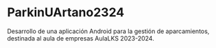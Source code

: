 # ParkinUArtano2324
Desarrollo de una aplicación Android para la gestión de aparcamientos, destinada al aula de empresas AulaLKS 2023-2024.
